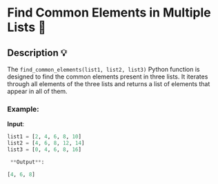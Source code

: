 # Find Common Elements in Multiple Lists 🔄

## Description 💡
The `find_common_elements(list1, list2, list3)` Python function is designed to find the common elements present in three lists. It iterates through all elements of the three lists and returns a list of elements that appear in all of them.

### Example:

**Input**:
```python
list1 = [2, 4, 6, 8, 10]
list2 = [4, 6, 8, 12, 14]
list3 = [0, 4, 6, 8, 16]

 **Output**:

[4, 6, 8]

